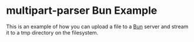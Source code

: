 # multipart-parser Bun Example

This is an example of how you can upload a file to a [Bun](https://bun.sh) server and stream it to a tmp directory on the filesystem.
